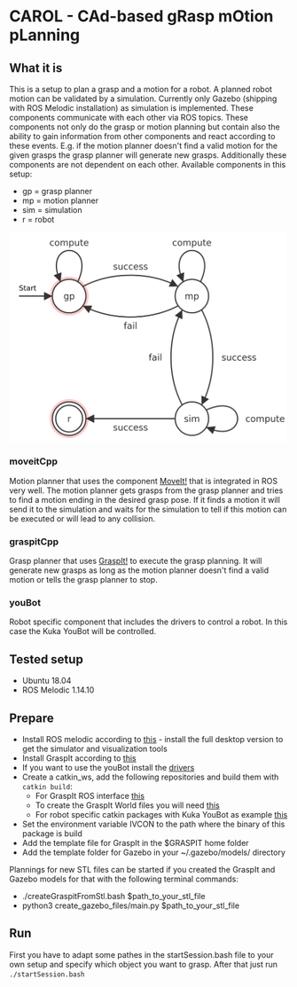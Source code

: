 # CAROL - CAd-based gRasp mOtion pLanning

## What it is
This is a setup to plan a grasp and a motion for a robot. A planned robot motion can be validated by a simulation.
Currently only Gazebo (shipping with ROS Melodic installation) as simulation is implemented.
These components communicate with each other via ROS topics.
These components not only do the grasp or motion planning but contain also the ability to gain information from other components and react according to these events.
E.g. if the motion planner doesn't find a valid motion for the given grasps the grasp planner will generate new grasps.
Additionally these components are not dependent on each other. 
Available components in this setup:
* gp = grasp planner
* mp = motion planner
* sim = simulation
* r = robot
<img src="pics/fsm.png" alt="fsm" width="500"/>

### moveitCpp
Motion planner that uses the component [MoveIt!](http://docs.ros.org/en/melodic/api/moveit_tutorials/html/index.html) that is integrated in ROS very well.
The motion planner gets grasps from the grasp planner and tries to find a motion ending in the desired grasp pose.
If it finds a motion it will send it to the simulation and waits for the simulation to tell if this motion can be executed or will lead to any collision.
### graspitCpp
Grasp planner that uses [GraspIt!](https://graspit-simulator.github.io/build/html/index.html) to execute the grasp planning.
It will generate new grasps as long as the motion planner doesn't find a valid motion or tells the grasp planner to stop.
### youBot
Robot specific component that includes the drivers to control a robot. In this case the Kuka YouBot will be controlled.

## Tested setup
* Ubuntu 18.04
* ROS Melodic 1.14.10

## Prepare
* Install ROS melodic according to [this](http://wiki.ros.org/melodic/Installation/Ubuntu) - install the full desktop version to get the simulator and visualization tools
* Install GraspIt according to [this](https://graspit-simulator.github.io/build/html/installation_linux.html)
* If you want to use the youBot install the [drivers](https://github.com/youbot/youbot_driver)
* Create a catkin_ws, add the following repositories and build them with `catkin build`:
  * For GraspIt ROS interface [this](https://github.com/JenniferBuehler/graspit-pkgs)
  * To create the GraspIt World files you will need [this](https://github.com/JenniferBuehler/ivcon)
  * For robot specific catkin packages with Kuka YouBot as example [this](https://github.com/awied1404/CAROL_catkin_ws)
*  Set the environment variable IVCON to the path where the binary of this package is build
* Add the template file for GraspIt in the $GRASPIT home folder
* Add the template folder for Gazebo in your ~/.gazebo/models/  directory

Plannings for new STL files can be started if you created the GraspIt and Gazebo models for that with the following terminal commands:
* ./createGraspitFromStl.bash $path_to_your_stl_file
* python3 create_gazebo_files/main.py $path_to_your_stl_file

## Run

First you have to adapt some pathes in the startSession.bash file to your own setup and specify which object you want to grasp.
After that just run `./startSession.bash`

